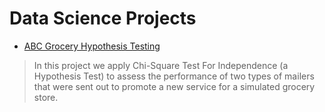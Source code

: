 # Data Science Projects

- [ABC Grocery Hypothesis Testing](https://github.com/nareyes/personal_portfolio/tree/main/data_science_projects/abc_grocery_hypothesis_testing)
> In this project we apply Chi-Square Test For Independence (a Hypothesis Test) to assess the performance of two types of mailers that were sent out to promote a new service for a simulated grocery store.
